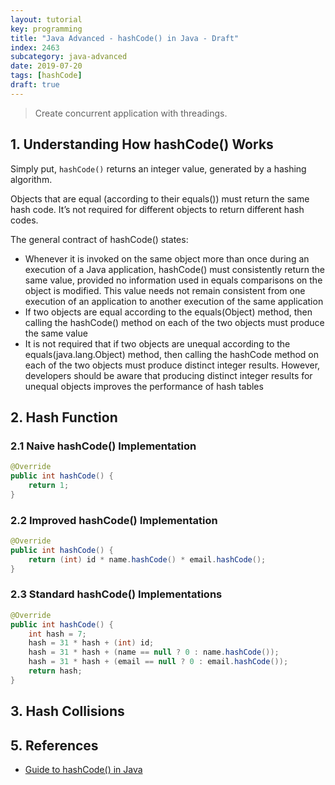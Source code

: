 ```yaml
---
layout: tutorial
key: programming
title: "Java Advanced - hashCode() in Java - Draft"
index: 2463
subcategory: java-advanced
date: 2019-07-20
tags: [hashCode]
draft: true
---
```


> Create concurrent application with threadings.

## 1. Understanding How hashCode() Works
Simply put, `hashCode()` returns an integer value, generated by a hashing algorithm.

Objects that are equal (according to their equals()) must return the same hash code. It’s not required for different objects to return different hash codes.

The general contract of hashCode() states:
* Whenever it is invoked on the same object more than once during an execution of a Java application, hashCode() must consistently return the same value, provided no information used in equals comparisons on the object is modified. This value needs not remain consistent from one execution of an application to another execution of the same application
* If two objects are equal according to the equals(Object) method, then calling the hashCode() method on each of the two objects must produce the same value
* It is not required that if two objects are unequal according to the equals(java.lang.Object) method, then calling the hashCode method on each of the two objects must produce distinct integer results. However, developers should be aware that producing distinct integer results for unequal objects improves the performance of hash tables

## 2. Hash Function
### 2.1 Naive hashCode() Implementation
```java
@Override
public int hashCode() {
    return 1;
}
```
### 2.2 Improved hashCode() Implementation
```java
@Override
public int hashCode() {
    return (int) id * name.hashCode() * email.hashCode();
}
```
### 2.3 Standard hashCode() Implementations
```java
@Override
public int hashCode() {
    int hash = 7;
    hash = 31 * hash + (int) id;
    hash = 31 * hash + (name == null ? 0 : name.hashCode());
    hash = 31 * hash + (email == null ? 0 : email.hashCode());
    return hash;
}
```

## 3. Hash Collisions

## 5. References
* [Guide to hashCode() in Java](https://www.baeldung.com/java-hashcode)
